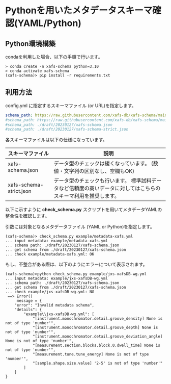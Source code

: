 # Pythonを用いたメタデータスキーマ確認(YAML/Python)



## Python環境構築

condaを利用した場合、以下の手順で行います。

```
> conda create -n xafs-schema python=3.10
> conda activate xafs-schema
(xafs-schema)> pip install -r requirements.txt
```



## 利用方法

config.yml に指定するスキーマファイル (or URL)を指定します。

```yaml
schema_path: https://raw.githubusercontent.com/xafs-db/xafs-schema/main/draft/20230127/xafs-schema.json
#schema_path: https://raw.githubusercontent.com/xafs-db/xafs-schema/main/draft/202302127/xafs-schema-strict.json
#schema_path: ./draft/20230127/xafs-schema.json
#schema_path: ./draft/20230127/xafs-schema-strict.json
```

各スキーマファイルは以下の仕様になっています。

| スキーマファイル        | 説明                                                         |
| ----------------------- | ------------------------------------------------------------ |
| xafs-schema.json        | データ型のチェックは緩くなっています。 (数値・文字列の区別なし、空欄もOK) |
| xafs-schema-strict.json | データ型のチェックも行います。 標準試料データなど信頼度の高いデータに対してはこちらのスキーマ利用を推奨します。 |



以下に示すように **check_schema.py** スクリプトを用いてメタデータYAMLの整合性を確認します。

引数には対象となるメタデータファイル (YAML or Python)を指定します。

```
(xafs-schema)> check_schema.py example/metadata-xafs.yml
... input metadata: example/metadata-xafs.yml
... schema path: ./draft/20230127/xafs-schema.json
... get schema from ./draft/20230127/xafs-schema.json
... check example/metadata-xafs.yml: OK
```



もし、不整合がある際は、以下のようにエラーについて表示されます。

```
(xafs-schema)>python check_schema.py example/jxs-xafsDB-wg.yml
... input metadata: example/jxs-xafsDB-wg.yml
... schema path: ./draft/20230127/xafs-schema.json
... get schema from ./draft/20230127/xafs-schema.json
... check example/jxs-xafsDB-wg.yml: NG
 ==> Error()
     message = {
    "error": "Invalid metadata schema",
    "details": {
        "example\\jxs-xafsDB-wg.yml": [
            "[instrument.monochromator.detail.groove_density] None is not of type 'number'",
            "[instrument.monochromator.detail.groove_depth] None is not of type 'number'",
            "[instrument.monochromator.detail.groove_deviation_angle] None is not of type 'number'",
            "[measurement.section.blocks.block.0.dwell_time] None is not of type 'number'",
            "[measurement.tune.tune_energy] None is not of type 'number'",
            "[sample.shape.size.value] '2-5' is not of type 'number'"
        ]
    }
}
```

